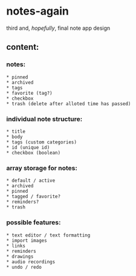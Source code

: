 # notes-again

third and, _hopefully_, final note app design

## content:

### notes:

    * pinned
    * archived
    * tags
    * favorite (tag?)
    * checkbox
    * trash (delete after alloted time has passed)

### individual note structure:

    * title
    * body
    * tags (custom categories)
    * id (unique id)
    * checkbox (boolean)

### array storage for notes:

    * default / active
    * archived
    * pinned
    * tagged / favorite?
    * reminders?
    * trash

### possible features:

    * text editor / text formatting
    * import images
    * links
    * reminders
    * drawings
    * audio recordings
    * undo / redo
